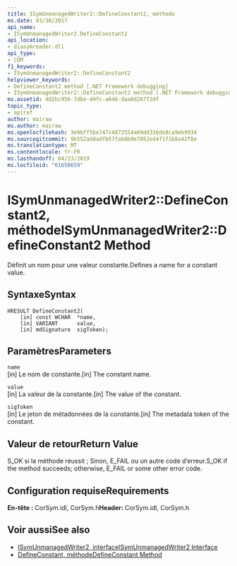 ```yaml
---
title: ISymUnmanagedWriter2::DefineConstant2, méthode
ms.date: 03/30/2017
api_name:
- ISymUnmanagedWriter2.DefineConstant2
api_location:
- diasymreader.dll
api_type:
- COM
f1_keywords:
- ISymUnmanagedWriter2::DefineConstant2
helpviewer_keywords:
- DefineConstant2 method [.NET Framework debugging]
- ISymUnmanagedWriter2::DefineConstant2 method [.NET Framework debugging]
ms.assetid: dd2bc956-7dbe-49fc-a646-daa0d267f2df
topic_type:
- apiref
author: mairaw
ms.author: mairaw
ms.openlocfilehash: 3e9bff5be747c4872554a69dd316de8ca9eb9934
ms.sourcegitcommit: 9b552addadfb57fab0b9e7852ed4f1f1b8a42f8e
ms.translationtype: MT
ms.contentlocale: fr-FR
ms.lasthandoff: 04/23/2019
ms.locfileid: "61650659"
---
```

# <a name="isymunmanagedwriter2defineconstant2-method"></a><span data-ttu-id="28004-102">ISymUnmanagedWriter2::DefineConstant2, méthode</span><span class="sxs-lookup"><span data-stu-id="28004-102">ISymUnmanagedWriter2::DefineConstant2 Method</span></span>
<span data-ttu-id="28004-103">Définit un nom pour une valeur constante.</span><span class="sxs-lookup"><span data-stu-id="28004-103">Defines a name for a constant value.</span></span>  
  
## <a name="syntax"></a><span data-ttu-id="28004-104">Syntaxe</span><span class="sxs-lookup"><span data-stu-id="28004-104">Syntax</span></span>  
  
```  
HRESULT DefineConstant2(  
    [in] const WCHAR  *name,  
    [in] VARIANT      value,  
    [in] mdSignature  sigToken);  
```  
  
## <a name="parameters"></a><span data-ttu-id="28004-105">Paramètres</span><span class="sxs-lookup"><span data-stu-id="28004-105">Parameters</span></span>  
 `name`  
 <span data-ttu-id="28004-106">[in] Le nom de constante.</span><span class="sxs-lookup"><span data-stu-id="28004-106">[in] The constant name.</span></span>  
  
 `value`  
 <span data-ttu-id="28004-107">[in] La valeur de la constante.</span><span class="sxs-lookup"><span data-stu-id="28004-107">[in] The value of the constant.</span></span>  
  
 `sigToken`  
 <span data-ttu-id="28004-108">[in] Le jeton de métadonnées de la constante.</span><span class="sxs-lookup"><span data-stu-id="28004-108">[in] The metadata token of the constant.</span></span>  
  
## <a name="return-value"></a><span data-ttu-id="28004-109">Valeur de retour</span><span class="sxs-lookup"><span data-stu-id="28004-109">Return Value</span></span>  
 <span data-ttu-id="28004-110">S_OK si la méthode réussit ; Sinon, E_FAIL ou un autre code d’erreur.</span><span class="sxs-lookup"><span data-stu-id="28004-110">S_OK if the method succeeds; otherwise, E_FAIL or some other error code.</span></span>  
  
## <a name="requirements"></a><span data-ttu-id="28004-111">Configuration requise</span><span class="sxs-lookup"><span data-stu-id="28004-111">Requirements</span></span>  
 <span data-ttu-id="28004-112">**En-tête :** CorSym.idl, CorSym.h</span><span class="sxs-lookup"><span data-stu-id="28004-112">**Header:** CorSym.idl, CorSym.h</span></span>  
  
## <a name="see-also"></a><span data-ttu-id="28004-113">Voir aussi</span><span class="sxs-lookup"><span data-stu-id="28004-113">See also</span></span>

- [<span data-ttu-id="28004-114">ISymUnmanagedWriter2, interface</span><span class="sxs-lookup"><span data-stu-id="28004-114">ISymUnmanagedWriter2 Interface</span></span>](../../../../docs/framework/unmanaged-api/diagnostics/isymunmanagedwriter2-interface.md)
- [<span data-ttu-id="28004-115">DefineConstant, méthode</span><span class="sxs-lookup"><span data-stu-id="28004-115">DefineConstant Method</span></span>](../../../../docs/framework/unmanaged-api/diagnostics/isymunmanagedwriter-defineconstant-method.md)
